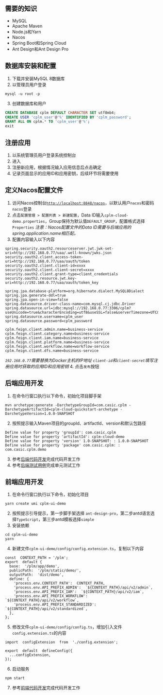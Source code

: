 ## 需要的知识
* MySQL
* Apache Maven
* Node.js和Yarn
* Nacos
* Spring Boot和Spring Cloud
* Ant Design和Ant Design Pro

## 数据库安装和配置
1. 下载并安装MySQL 8数据库
2. 以管理员用户登录
```
mysql -u root -p
```
3. 创建数据库和用户
```sql
CREATE DATABASE cplm DEFAULT CHARACTER SET utf8mb4;
CREATE USER 'cplm_user'@'%' IDENTIFIED BY 'cplm_password';
GRANT ALL ON cplm.* TO 'cplm_user'@'%';
exit
``` 

## 注册应用
1. 以系统管理员用户登录系统控制台
2. 进入
3. 注册新应用，根据情况输入应用信息后点击确定
4. 记录页面显示的应用ID和应用密钥，后续环节将需要使用

## 定义Nacos配置文件
1. 访问Nacos控制台[`http://localhost:8848/nacos`](http://localhost:8848/nacos)，以默认用户`nacos`和密码`nacos`登录
2. 点击` 配置管理 > 配置列表 > 新建配置 `，Data ID输入`cplm-cloud-demo.properties`，Group保持为默认值`DEFAULT_GROUP`，配置格式选择`Properties`
*注意：Nacos配置文件的Data ID需要与后端应用的spring.application.name相匹配。*
3. 配置内容输入以下内容
```
spring.security.oauth2.resourceserver.jwt.jwk-set-uri=http://192.168.0.77/uaa/.well-known/jwks.json
security.oauth2.client.access-token-uri=http://192.168.0.77/uaa/oauth/token
security.oauth2.client.client-id=xxxx
security.oauth2.client.client-secret=xxxx
security.oauth2.client.grant-type=client_credentials
security.oauth2.resource.jwt.key-uri=http://192.168.0.77/uaa/oauth/token_key

spring.jpa.database-platform=org.hibernate.dialect.MySQL8Dialect
spring.jpa.generate-ddl=true
spring.jpa.open-in-view=false
spring.datasource.driver-class-name=com.mysql.cj.jdbc.Driver
spring.datasource.url=jdbc:mysql://192.168.0.77:3306/cplm?useUnicode=true&characterEncoding=utf8&useSSL=false&serverTimezone=UTC&allowPublicKeyRetrieval=true
spring.datasource.username=cplm_user
spring.datasource.password=cplm_password

cplm.feign.client.admin.name=business-service
cplm.feign.client.category.name=business-service
cplm.feign.client.iam.name=business-service
cplm.feign.client.platform.name=business-service
cplm.feign.client.workflow.name=workflow-service
cplm.feign.client.dfs.name=business-service
```
*`192.168.0.77`需要替换为Docker主机的IP地址*
*`client-id`和`client-secret`填写注册应用时获取的应用ID和应用密钥*
4. 点击`发布`按钮

## 后端应用开发
1. 在命令行窗口执行以下命令，初始化项目脚手架
```
mvn archetype:generate -DarchetypeGroupId=com.casic.cplm -DarchetypeArtifactId=cplm-cloud-quickstart-archetype -DarchetypeVersion=1.0.0-SNAPSHOT
```
2. 按照提示输入Maven项目的groupId、artifactId、version和默认包路径
```
Define value for property 'groupId': com.casic.cplm
Define value for property 'artifactId': cplm-cloud-demo
Define value for property 'version' 1.0-SNAPSHOT: : 1.0.0-SNAPSHOT
Define value for property 'package' com.casic.cplm: : com.casic.cplm.demo
```
3. 参考[后端代码开发](后端代码开发.md)完成代码开发工作
4. 参考[后端测试用例](后端测试用例.md)完成单元测试工作

## 前端应用开发
1. 在命令行窗口执行以下命令，初始化项目
```
yarn create umi cplm-ui-demo
```
2. 按照提示引导提示，第一步脚手架选择 `ant-design-pro`，第二步antd语言选择`TypeScript`，第三步antd模板选择`simple`
3. 安装依赖
```
cd cplm-ui-demo
yarn
```
4.  新建文件`cplm-ui-demo/config/config.extension.ts`，复制以下内容
```
const  CONTEXT_PATH = '/plm';
export  default {
  base:  '/plm/app/demo',
  publicPath:  '/plm/static/demo/',
  outputPath:  'dist/demo',
  define: {
    'process.env.CONTEXT_PATH':  CONTEXT_PATH,
    'process.env.API_PREFIX_ADMIN':  `${CONTEXT_PATH}/api/v2/admin`,
    'process.env.API_PREFIX_IAM':  `${CONTEXT_PATH}/api/v2/iam`,
    'process.env.API_PREFIX_WORKFLOW':  `${CONTEXT_PATH}/api/v2/workflow`,
    'process.env.API_PREFIX_STANDARDIZED':  `${CONTEXT_PATH}/api/v2/standardized`,
  },
};
```
5. 修改文件`cplm-ui-demo/config/config.ts`，增加引入文件`config.extension.ts`的内容
```
import  configExtension  from  './config.extension';

export  default  defineConfig({
  ...configExtension,
});
```
6.  启动服务
```
npm start
```
7. 参考[前端代码开发](前端代码开发.md)完成代码开发工作


 

